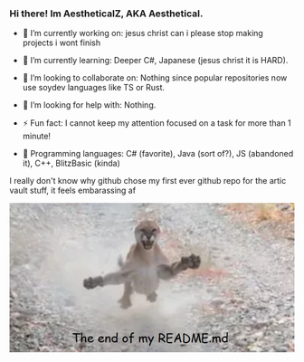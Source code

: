 ### Hi there! Im AestheticalZ, AKA Aesthetical.

- 🔭 I’m currently working on:
jesus christ can i please stop making projects i wont finish

- 🌱 I’m currently learning:
Deeper C#, Japanese (jesus christ it is HARD).

- 👯 I’m looking to collaborate on:
Nothing since popular repositories now use soydev languages like TS or Rust.

- 🤔 I’m looking for help with:
Nothing.

- ⚡ Fun fact:
I cannot keep my attention focused on a task for more than 1 minute!

- 💾 Programming languages:
C# (favorite), Java (sort of?), JS (abandoned it), C++, BlitzBasic (kinda)

I really don't know why github chose my first ever github repo for the artic vault stuff, it feels embarassing af

![plinkna](PLINKNAEND.PNG)
